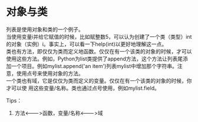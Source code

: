 # 对象与类
列表是使用对象和类的一个例子。  
当使用变量i并给它赋值的时候，比如赋整数5，可以认为创建了一个类（类型）int的对象（实例）i。事实上，可以看一下help(int)以更好地理解这一点。  
类也有方法，即仅仅为类而定义地函数。仅仅在有一个该类的对象的时候，才可以使用这些方法。例如，Python为list类提供了append方法，这个方法让列表尾添加一个项目。例如mylist.append('an item')列表mylist中增加那个字符串。注意，使用点号来使用对象的方法。  
一个类也有域，它是仅仅为类而定义的变量。仅仅在有一个该类的对象的时候，你才可以使
用这些变量/名称。类也通过点号使用，例如mylist.field。

Tips：

1. 方法<--->函数，变量/名称<--->域